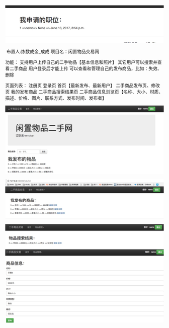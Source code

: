 # 

![](media/14974107286751.jpg)



 布置人:炼数成金_成成
项目名：闲置物品交易网


功能：
支持用户上传自己的二手物品【基本信息和照片】
其它用户可以搜索并查看二手商品
用户登录后才能上传
可以查看和管理自己的发布商品，比如：失效、删除


页面列表：
注册页
登录页
首页【最新发布、最新用户】
二手商品发布页、修改页
我的发布商品
二手商品搜索结果页
二手商品信息浏览页【名称、大小、材质、描述、价格、图片、联系方式、发布时间、发布者】


![](media/14985473922186.jpg)

![](media/14985473801279.jpg)

![](media/14985474093016.jpg)
![](media/14985474161781.jpg)

